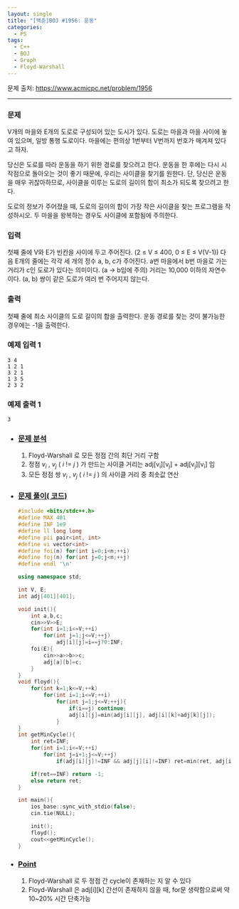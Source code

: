 ```yaml
---
layout: single
title: "[백준]BOJ #1956: 운동"
categories:
  - PS
tags:
  - C++
  - BOJ
  - Graph
  - Floyd-Warshall
---
```






문제 출처: <https://www.acmicpc.net/problem/1956>

---

### 문제

V개의 마을와 E개의 도로로 구성되어 있는 도시가 있다. 도로는 마을과 마을 사이에 놓여 있으며, 일방 통행 도로이다. 마을에는 편의상 1번부터 V번까지 번호가 매겨져 있다고 하자.

당신은 도로를 따라 운동을 하기 위한 경로를 찾으려고 한다. 운동을 한 후에는 다시 시작점으로 돌아오는 것이 좋기 때문에, 우리는 사이클을 찾기를 원한다. 단, 당신은 운동을 매우 귀찮아하므로, 사이클을 이루는 도로의 길이의 합이 최소가 되도록 찾으려고 한다.

도로의 정보가 주어졌을 때, 도로의 길이의 합이 가장 작은 사이클을 찾는 프로그램을 작성하시오. 두 마을을 왕복하는 경우도 사이클에 포함됨에 주의한다.

### 입력

첫째 줄에 V와 E가 빈칸을 사이에 두고 주어진다. (2 ≤ V ≤ 400, 0 ≤ E ≤ V(V-1)) 다음 E개의 줄에는 각각 세 개의 정수 a, b, c가 주어진다. a번 마을에서 b번 마을로 가는 거리가 c인 도로가 있다는 의미이다. (a → b임에 주의) 거리는 10,000 이하의 자연수이다. (a, b) 쌍이 같은 도로가 여러 번 주어지지 않는다.

### 출력

첫째 줄에 최소 사이클의 도로 길이의 합을 출력한다. 운동 경로를 찾는 것이 불가능한 경우에는 -1을 출력한다.

### 예제 입력 1

```
3 4
1 2 1
3 2 1
1 3 5
2 3 2
```

### 예제 출력 1

```
3
```



* ### **<u>문제 분석</u>**

  1. Floyd-Warshall 로 모든 정점 간의 최단 거리 구함
  2. 정점 *v<sub>i</sub>* , *v<sub>j</sub>* ( *i* != *j* ) 가 만드는 사이클 거리는 adj\[v<sub>i</sub>][v<sub>j</sub>] + adj\[v<sub>j</sub>][v<sub>i</sub>] 임
  3. 모든 정점 쌍 *v<sub>i</sub>* , *v<sub>j</sub>* ( *i* != *j* ) 의 사이클 거리 중 최솟값 연산

  

* ### **<u>문제 풀이( 코드)</u>**

  ```c++
  #include <bits/stdc++.h>
  #define MAX 401
  #define INF 1e9
  #define ll long long
  #define pii pair<int, int> 
  #define vi vector<int> 
  #define foi(n) for(int i=0;i<n;++i)
  #define foj(n) for(int j=0;j<n;++j)
  #define endl '\n'
  
  using namespace std;
  
  int V, E;
  int adj[401][401];
  
  void init(){
      int a,b,c;
      cin>>V>>E;
      for(int i=1;i<=V;++i)
          for(int j=1;j<=V;++j)
              adj[i][j]=i==j?0:INF;
      foi(E){
          cin>>a>>b>>c;
          adj[a][b]=c;
      }    
  }
  void floyd(){
      for(int k=1;k<=V;++k)
          for(int i=1;i<=V;++i)
              for(int j=1;j<=V;++j){
                  if(i==j) continue;
                  adj[i][j]=min(adj[i][j], adj[i][k]+adj[k][j]);
              }
  }
  int getMinCycle(){
      int ret=INF;
      for(int i=1;i<=V;++i)
          for(int j=i+1;j<=V;++j)
              if(adj[i][j]!=INF && adj[j][i]!=INF) ret=min(ret, adj[i][j]+adj[j][i]);
  
      if(ret==INF) return -1;
      else return ret;
  }
  
  int main(){
      ios_base::sync_with_stdio(false);
      cin.tie(NULL);
  
      init();
      floyd();
      cout<<getMinCycle();
  }
  ```
  
    
  
* ### **<u>Point</u>**

  1. Floyd-Warshall 로 두 정점 간 cycle이 존재하는 지 알 수 있다
  2. Floyd-Warshall 은 adj\[i][k] 간선이 존재하지 않을 때, for문 생략함으로써 약 10~20% 시간 단축가능